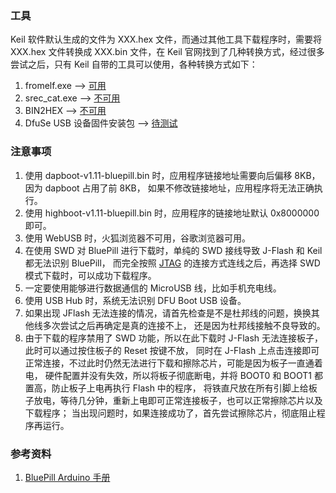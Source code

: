 ### 工具
Keil 软件默认生成的文件为 XXX.hex 文件，而通过其他工具下载程序时，需要将 XXX.hex
文件转换成 XXX.bin 文件，在 Keil 官网找到了几种转换方式，经过很多尝试之后，只有
Keil 自带的工具可以使用，各种转换方式如下：

1. fromelf.exe --> [可用](http://www.keil.com/support/docs/3213.htm)
2. srec_cat.exe --> [不可用](http://www.keil.com/support/docs/4038.htm)
3. BIN2HEX --> [不可用](http://www.keil.com/download/docs/7.asp)
4. DfuSe USB 设备固件安装包 --> [待测试](https://www.stmcu.org.cn/document/detail/index/id-215019)

### 注意事项
1. 使用 dapboot-v1.11-bluepill.bin 时，应用程序链接地址需要向后偏移 8KB，因为 dapboot 占用了前 8KB，
如果不修改链接地址，应用程序将无法正确执行。
2. 使用 highboot-v1.11-bluepill.bin 时，应用程序的链接地址默认 0x8000000 即可。
3. 使用 WebUSB 时，火狐浏览器不可用，谷歌浏览器可用。
4. 在使用 SWD 对 BluePill 进行下载时，单纯的 SWD 接线导致 J-Flash 和 Keil 都无法识别 BluePill，
而完全按照 [JTAG](doc/jtag.md) 的连接方式连线之后，再选择 SWD 模式下载时，可以成功下载程序。
5. 一定要使用能够进行数据通信的 MicroUSB 线，比如手机充电线。
6. 使用 USB Hub 时，系统无法识别 DFU Boot USB 设备。
7. 如果出现 JFlash 无法连接的情况，请首先检查是不是杜邦线的问题，换换其他线多次尝试之后再确定是真的连接不上，
还是因为杜邦线接触不良导致的。
8. 由于下载的程序禁用了 SWD 功能，所以在此下载时 J-Flash 无法连接板子，此时可以通过按住板子的 Reset 按键不放，
同时在 J-Flash 上点击连接即可正常连接，不过此时仍然无法进行下载和擦除芯片，可能是因为板子一直通着电，
硬件配置并没有失效，所以将板子彻底断电，并将 BOOT0 和 BOOT1 都置高，防止板子上电再执行 Flash 中的程序，
将铁直尺放在所有引脚上给板子放电，等待几分钟，重新上电即可正常连接板子，也可以正常擦除芯片以及下载程序；
当出现问题时，如果连接成功了，首先尝试擦除芯片，彻底阻止程序再运行。

### 参考资料
1. [BluePill Arduino 手册](https://www.techshopbd.com/uploads/product_document/STM32bluepillarduinoguide(1).pdf)